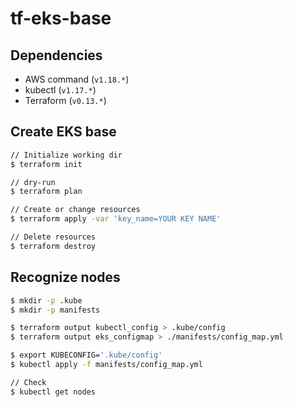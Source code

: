 # tf-eks-base

## Dependencies
- AWS command (`v1.18.*`)
- kubectl (`v1.17.*`)
- Terraform (`v0.13.*`)

## Create EKS base

```bash
// Initialize working dir
$ terraform init

// dry-run
$ terraform plan

// Create or change resources
$ terraform apply -var 'key_name=YOUR KEY NAME'

// Delete resources
$ terraform destroy
```

## Recognize nodes

```bash
$ mkdir -p .kube
$ mkdir -p manifests

$ terraform output kubectl_config > .kube/config
$ terraform output eks_configmap > ./manifests/config_map.yml

$ export KUBECONFIG='.kube/config'
$ kubectl apply -f manifests/config_map.yml

// Check
$ kubectl get nodes
```
